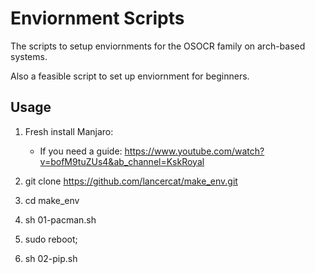 # Enviornment Scripts

The scripts to setup enviornments for the OSOCR family on arch-based systems.

Also a feasible script to set up enviornment for beginners.




## Usage

1. Fresh install Manjaro: 
    - If you need a guide: https://www.youtube.com/watch?v=bofM9tuZUs4&ab_channel=KskRoyal


2. git clone https://github.com/lancercat/make_env.git

3. cd make_env

4. sh 01-pacman.sh

5. sudo reboot;

6. sh 02-pip.sh
